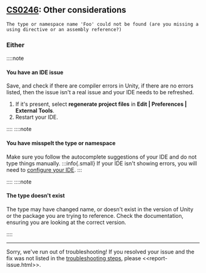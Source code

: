 ## [CS0246](https://docs.microsoft.com/en-us/dotnet/csharp/language-reference/compiler-messages/cs0246): Other considerations

```
The type or namespace name 'Foo' could not be found (are you missing a using directive or an assembly reference?)
```

### Either
::::note
#### You have an IDE issue
Save, and check if there are compiler errors in Unity, if there are no errors listed, then the issue isn't a real issue and your IDE needs to be refreshed.
1. If it's present, select **regenerate project files** in **Edit | Preferences | External Tools**.
1. Restart your IDE.

::::
::::note
#### You have misspelt the type or namespace
Make sure you follow the autocomplete suggestions of your IDE and do not type things manually.
:::info{.small}
If your IDE isn't showing errors, you will need to [configure your IDE](../IDE%20Configuration.md).
:::

::::
::::note
#### The type doesn't exist
The type may have changed name, or doesn't exist in the version of Unity or the package you are trying to reference.
Check the documentation, ensuring you are looking at the correct version.

::::

---
Sorry, we've run out of troubleshooting!
If you resolved your issue and the fix was not listed in the [troubleshooting steps](CS0246.md), please <<report-issue.html>>.
